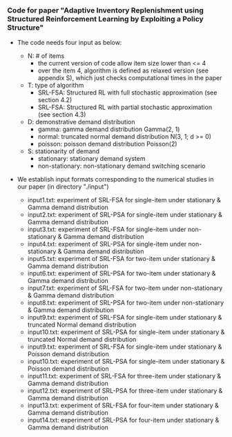 ### Code for paper "Adaptive Inventory Replenishment using Structured Reinforcement Learning by Exploiting a Policy Structure"

- The code needs four input as below:
  - N: # of items
      - the current version of code allow item size lower than <= 4
      - over the item 4, algorithm is defined as relaxed version (see appendix S), which just checks computational times in the paper
  - T: type of algorithm
      - SRL-FSA: Structured RL with full stochastic approximation (see section 4.2)
      - SRL-FSA: Structured RL with partial stochastic approximation (see section 4.3)
  - D: demonstrative demand distribution
    - gamma: gamma demand distribution Gamma(2, 1)
    - normal: truncated normal demand distribution N(3, 1; d >= 0)
    - poisson: poisson demand distribution Poisson(2)
  - S: stationarity of demand
    - stationary: stationary demand system
    - non-stationary: non-stationary demand switching scenario 

- We establish input formats corresponding to the numerical studies in our paper (in directory "./input")
  - input1.txt: experiment of SRL-FSA for single-item under stationary & Gamma demand distribution
  - input2.txt: experiment of SRL-PSA for single-item under stationary & Gamma demand distribution
  - input3.txt: experiment of SRL-FSA for single-item under non-stationary & Gamma demand distribution
  - input4.txt: experiment of SRL-PSA for single-item under non-stationary & Gamma demand distribution
  - input5.txt: experiment of SRL-FSA for two-item under stationary & Gamma demand distribution
  - input6.txt: experiment of SRL-PSA for two-item under stationary & Gamma demand distribution
  - input7.txt: experiment of SRL-FSA for two-item under non-stationary & Gamma demand distribution
  - input8.txt: experiment of SRL-PSA for two-item under non-stationary & Gamma demand distribution
  - input9.txt: experiment of SRL-FSA for single-item under stationary & truncated Normal demand distribution
  - input10.txt: experiment of SRL-PSA for single-item under stationary & truncated Normal demand distribution
  - input9.txt: experiment of SRL-FSA for single-item under stationary & Poisson demand distribution
  - input10.txt: experiment of SRL-PSA for single-item under stationary & Poisson demand distribution
  - input11.txt: experiment of SRL-FSA for three-item under stationary & Gamma demand distribution
  - input12.txt: experiment of SRL-PSA for three-item under stationary & Gamma demand distribution
  - input13.txt: experiment of SRL-FSA for four-item under stationary & Gamma demand distribution
  - input14.txt: experiment of SRL-PSA for four-item under stationary & Gamma demand distribution
